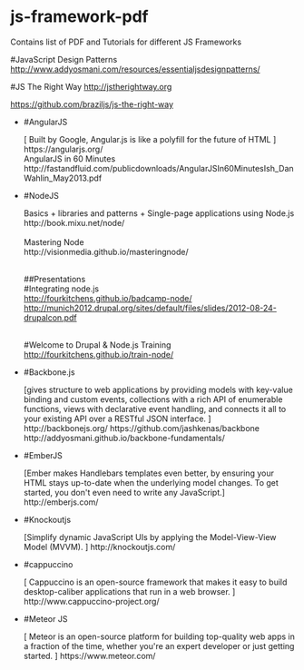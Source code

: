 # js-framework-pdf
Contains list of PDF and Tutorials for different JS Frameworks

#JavaScript Design Patterns
http://www.addyosmani.com/resources/essentialjsdesignpatterns/

#JS The Right Way
http://jstherightway.org

https://github.com/braziljs/js-the-right-way

<ul>
<li>#AngularJS</li>
<p>
[ Built by Google, Angular.js is like a polyfill for the future of HTML ]
</br>https://angularjs.org/
</br>AngularJS in 60 Minutes
</br>http://fastandfluid.com/publicdownloads/AngularJSIn60MinutesIsh_DanWahlin_May2013.pdf
</p>

<li>#NodeJS</li>
<p>
Basics + libraries and patterns + Single-page applications using Node.js
http://book.mixu.net/node/
</br>
</br>Mastering Node
</br>http://visionmedia.github.io/masteringnode/

</br>##Presentations
</br>#Integrating node.js
</br>http://fourkitchens.github.io/badcamp-node/
</br>http://munich2012.drupal.org/sites/default/files/slides/2012-08-24-drupalcon.pdf

</br>#Welcome to Drupal & Node.js Training
</br>http://fourkitchens.github.io/train-node/


</p>

<li>#Backbone.js</li>
<p>
[gives structure to web applications by providing models with key-value binding and custom events, collections with a rich API of enumerable functions, views with declarative event handling, and connects it all to your existing API over a RESTful JSON interface. ]
http://backbonejs.org/
https://github.com/jashkenas/backbone
http://addyosmani.github.io/backbone-fundamentals/
</p>

<li>#EmberJS</li>
<p>
[Ember makes Handlebars templates even better, by ensuring your HTML stays up-to-date when the underlying model changes. To get started, you don't even need to write any JavaScript.]
http://emberjs.com/
</p>

<li>#Knockoutjs</li>
<p>
[Simplify dynamic JavaScript UIs by applying the Model-View-View Model (MVVM). ]
http://knockoutjs.com/
</p>

<li>#cappuccino</li>
<p>
[ Cappuccino is an open-source framework that makes it easy to build desktop-caliber applications that run in a web browser. ]
http://www.cappuccino-project.org/
</p>

<li>#Meteor JS</li>
<p>
[ Meteor is an open-source platform for building top-quality web apps in a fraction of the time, whether you're an expert developer or just getting started. ]
https://www.meteor.com/
</p>



